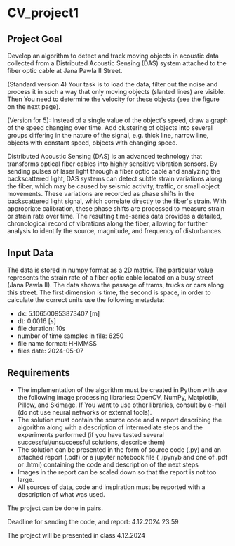# CV_project1


## Project Goal
Develop an algorithm to detect and track moving objects in acoustic data collected from a Distributed Acoustic Sensing (DAS) system attached to the fiber optic cable at Jana Pawla II Street.

(Standard version 4)
Your task is to load the data, filter out the noise and process it in such a way that only moving objects (slanted lines) are visible. Then You need to determine the velocity for these objects (see the figure on the next page).

(Version for 5):
Instead of a single value of the object's speed, draw a graph of the speed changing over time.
Add clustering of objects into several groups differing in the nature of the signal, e.g. thick line, narrow line, objects with constant speed, objects with changing speed.

Distributed Acoustic Sensing (DAS) is an advanced technology that transforms optical fiber cables into highly sensitive vibration sensors. By sending pulses of laser light through a fiber optic cable and analyzing the backscattered light, DAS systems can detect subtle strain variations along the fiber, which may be caused by seismic activity, traffic, or small object movements. These variations are recorded as phase shifts in the backscattered light signal, which correlate directly to the fiber's strain. With appropriate calibration, these phase shifts are processed to measure strain or strain rate over time. The resulting time-series data provides a detailed, chronological record of vibrations along the fiber, allowing for further analysis to identify the source, magnitude, and frequency of disturbances.


## Input Data
The data is stored in numpy format as a 2D matrix. The particular value represents the strain rate of a fiber optic cable located on a busy street (Jana Pawla II). The data shows the passage of trams, trucks or cars along this street.
The first dimension is time, the second is space, in order to calculate the correct units use the following metadata:

* dx: 5.106500953873407 [m]
* dt: 0.0016 [s]
* file duration: 10s
* number of time samples in file: 6250
* file name format: HHMMSS
* files date: 2024-05-07

## Requirements
* The implementation of the algorithm must be created in Python with use the following image processing libraries: OpenCV, NumPy, Matplotlib, Pillow, and Skimage. If You want to use other libraries, consult by e-mail (do not use neural networks or external tools).
* The solution must contain the source code and a report describing the algorithm along with a description of intermediate steps and the experiments performed (if you have tested several successful/unsuccessful solutions, describe them)
* The solution can be presented in the form of source code (.py) and an attached report (.pdf) or a jupyter notebook file ( .ipynyb and one of .pdf or .html) containing the code and description of the next steps
* Images in the report can be scaled down so that the report is not too large.
* All sources of data, code and inspiration must be reported with a description of what was used.

The project can be done in pairs.

Deadline for sending the code, and report: 4.12.2024 23:59

The project will be presented in class 4.12.2024
